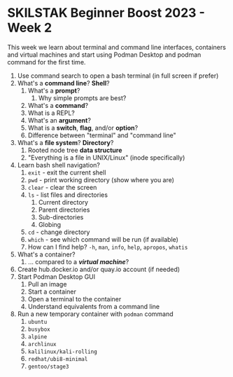 # SKILSTAK Beginner Boost 2023 - Week 2

This week we learn about terminal and command line interfaces, containers and virtual machines and start using Podman Desktop and podman command for the first time.

1. Use command search to open a bash terminal (in full screen if prefer)
1. What's a **command line**? **Shell**?
    1. What's a **prompt**?
       1. Why simple prompts are best?
    1. What's a **command**?
    1. What is a REPL?
    1. What's an **argument**?
    1. What is a **switch**, **flag**, and/or  **option**?
    1. Difference between "terminal" and "command line"
1. What's a **file system**? **Directory**?
    1. Rooted node tree **data structure**
    1. "Everything is a file in UNIX/Linux" (inode specifically)
1. Learn bash shell navigation?
    1. `exit` - exit the current shell
    1. `pwd` - print working directory (show where you are)
    1. `clear` - clear the screen
    1. `ls` - list files and directories
        1. Current directory
        1. Parent directories
        1. Sub-directories
        1. Globing
    1. `cd` - change directory
    1. `which` - see which command will be run (if available)
    1. How can I find help? `-h`, `man`, `info`, `help`, `apropos`, `whatis`
1. What's a container?
    1. ... compared to a ***virtual machine***?
1. Create hub.docker.io and/or quay.io account (if needed)
1. Start Podman Desktop GUI
    1. Pull an image
    1. Start a container
    1. Open a terminal to the container
    1. Understand equivalents from a command line
1. Run a new temporary container with `podman` command
    1. `ubuntu`
    1. `busybox`
    1. `alpine`
    1. `archlinux`
    1. `kalilinux/kali-rolling`
    1. `redhat/ubi8-minimal`
    1. `gentoo/stage3`

